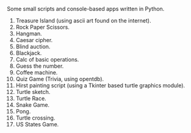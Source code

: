 Some small scripts and console-based apps written in Python.
1. Treasure Island (using ascii art found on the internet).
2. Rock Paper Scissors.
3. Hangman.
4. Caesar cipher.
5. Blind auction.
6. Blackjack.
7. Calc of basic operations.
8. Guess the number.
9. Coffee machine.
10. Quiz Game (Trivia, using opentdb).
11. Hirst painting script (using a Tkinter based turtle graphics module).
12. Turtle sketch.
13. Turtle Race.
14. Snake Game.
15. Pong.
16. Turtle crossing.
17. US States Game.